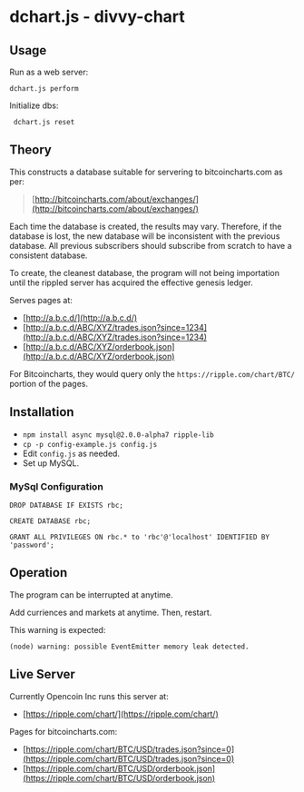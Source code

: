 # dchart.js - divvy-chart

## Usage

Run as a web server:

    dchart.js perform

Initialize dbs:

     dchart.js reset

## Theory

This constructs a database suitable for servering to bitcoincharts.com as per:
>[http://bitcoincharts.com/about/exchanges/](http://bitcoincharts.com/about/exchanges/)

Each time the database is created, the results may vary. Therefore, if the
database is lost, the new database will be inconsistent with the previous
database. All previous subscribers should subscribe from scratch to have a
consistent database.

To create, the cleanest database, the program will not being importation until
the rippled server has acquired the effective genesis ledger.

Serves pages at:

* [http://a.b.c.d/](http://a.b.c.d/)
* [http://a.b.c.d/ABC/XYZ/trades.json?since=1234](http://a.b.c.d/ABC/XYZ/trades.json?since=1234)
* [http://a.b.c.d/ABC/XYZ/orderbook.json](http://a.b.c.d/ABC/XYZ/orderbook.json)

For Bitcoincharts, they would query only the `https://ripple.com/chart/BTC/` portion of the pages.

## Installation

* `npm install async mysql@2.0.0-alpha7 ripple-lib`
* `cp -p config-example.js config.js`
* Edit `config.js` as needed.
* Set up MySQL.

### MySql Configuration

    DROP DATABASE IF EXISTS rbc;

    CREATE DATABASE rbc;

    GRANT ALL PRIVILEGES ON rbc.* to 'rbc'@'localhost' IDENTIFIED BY 'password';

## Operation

The program can be interrupted at anytime.

Add curriences and markets at anytime.  Then, restart.

This warning is expected:

    (node) warning: possible EventEmitter memory leak detected.

## Live Server

Currently Opencoin Inc runs this server at:

* [https://ripple.com/chart/](https://ripple.com/chart/)

Pages for bitcoincharts.com:

* [https://ripple.com/chart/BTC/USD/trades.json?since=0](https://ripple.com/chart/BTC/USD/trades.json?since=0)
* [https://ripple.com/chart/BTC/USD/orderbook.json](https://ripple.com/chart/BTC/USD/orderbook.json)

